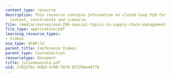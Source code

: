 ```yaml
---
content_type: resource
description: This resource contains information on closed-loop PLM for EOL of vehicles-
  context, constraints and scenario.
file: /media/courses/esd-290-special-topics-in-supply-chain-management-spring-2005/276327bc03bd5f40f07982729be48778_julienmascolo.pdf
file_type: application/pdf
learning_resource_types:
- Videos
ocw_type: OCWFile
parent_title: Conference Videos
parent_type: CourseSection
resourcetype: Document
title: julienmascolo.pdf
uid: 276327bc-03bd-5f40-f079-82729be48778
---
```

